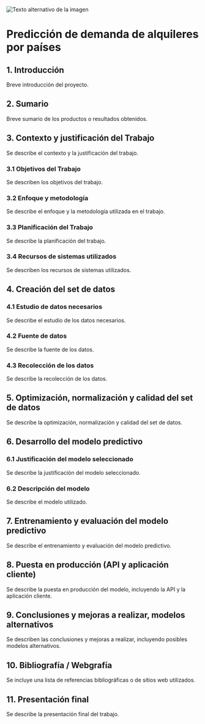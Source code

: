 ![Texto alternativo de la imagen](./img/ejemplo.png)


# Predicción de demanda de alquileres por países

## 1. Introducción
Breve introducción del proyecto.

## 2. Sumario
Breve sumario de los productos o resultados obtenidos.

## 3. Contexto y justificación del Trabajo
Se describe el contexto y la justificación del trabajo.
### 3.1 Objetivos del Trabajo
Se describen los objetivos del trabajo.
### 3.2 Enfoque y metodología
Se describe el enfoque y la metodología utilizada en el trabajo.
### 3.3 Planificación del Trabajo
Se describe la planificación del trabajo.
### 3.4 Recursos de sistemas utilizados
Se describen los recursos de sistemas utilizados.

## 4. Creación del set de datos
### 4.1 Estudio de datos necesarios
Se describe el estudio de los datos necesarios.
### 4.2 Fuente de datos
Se describe la fuente de los datos.
### 4.3 Recolección de los datos
Se describe la recolección de los datos.

## 5. Optimización, normalización y calidad del set de datos
Se describe la optimización, normalización y calidad del set de datos.

## 6. Desarrollo del modelo predictivo
### 6.1 Justificación del modelo seleccionado
Se describe la justificación del modelo seleccionado.
### 6.2 Descripción del modelo
Se describe el modelo utilizado.

## 7. Entrenamiento y evaluación del modelo predictivo
Se describe el entrenamiento y evaluación del modelo predictivo.

## 8. Puesta en producción (API y aplicación cliente)
Se describe la puesta en producción del modelo, incluyendo la API y la aplicación cliente.

## 9. Conclusiones y mejoras a realizar, modelos alternativos
Se describen las conclusiones y mejoras a realizar, incluyendo posibles modelos alternativos.

## 10. Bibliografía / Webgrafía
Se incluye una lista de referencias bibliográficas o de sitios web utilizados.

## 11. Presentación final
Se describe la presentación final del trabajo.
